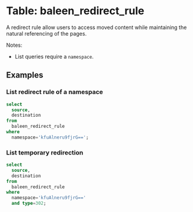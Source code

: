 # Table: baleen_redirect_rule

A redirect rule allow users to access moved content while maintaining the natural referencing of the pages.

Notes:

- List queries require a `namespace`.

## Examples

### List redirect rule of a namespace

```sql
select
  source,
  destination
from
  baleen_redirect_rule
where
  namespace='kfuAlneru9fjrG==';
```

### List temporary redirection

```sql
select
  source,
  destination
from
  baleen_redirect_rule
where
  namespace='kfuAlneru9fjrG=='
  and type=302;
```
